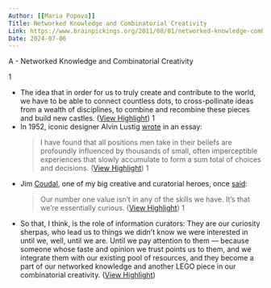 ```yaml
---
Author: [[Maria Popova]]
Title: Networked Knowledge and Combinatorial Creativity
Link: https://www.brainpickings.org/2011/08/01/networked-knowledge-combinatorial-creativity/
Date: 2024-07-06
---
```

A - Networked Knowledge and Combinatorial Creativity

1
- The idea that in order for us to truly create and contribute to the world, we have to be able to connect countless dots, to cross-pollinate ideas from a wealth of disciplines, to combine and recombine these pieces and build new castles. ([View Highlight](https://read.readwise.io/read/01hmp9fj0vz5atrjhszzggbn4d))
1
- In 1952, iconic designer Alvin Lustig [wrote](http://bitly.com/kqjAyj?r=bb) in an essay:
  > I have found that all positions men take in their beliefs are profoundly influenced by thousands of small, often imperceptible experiences that slowly accumulate to form a sum total of choices and decisions. ([View Highlight](https://read.readwise.io/read/01hmp9gqrp5h04czf8ew5t0g9n))
1
- Jim [Coudal](http://www.coudal.com), one of my big creative and curatorial heroes, once [said](http://bitly.com/iVbMZB?r=bb):
  > Our number one value isn’t in any of the skills we have. It’s that we’re essentially curious. ([View Highlight](https://read.readwise.io/read/01hmp9mvyz4ygcmhe8n4eeymv3))
1
- So that, I think, is the role of information curators: They are our curiosity sherpas, who lead us to things we didn’t know we were interested in until we, well, until we are. Until we pay attention to them — because someone whose taste and opinion we trust points us to them, and we integrate them with our existing pool of resources, and they become a part of our networked knowledge and another LEGO piece in our combinatorial creativity. ([View Highlight](https://read.readwise.io/read/01hmp9nvzcmrpa137evrbya5pv))
